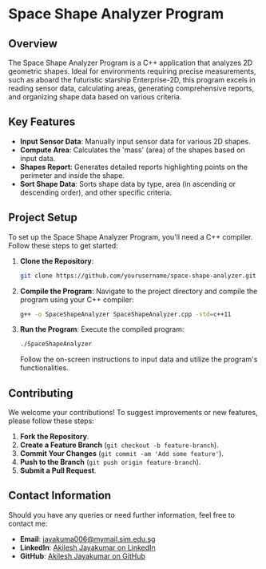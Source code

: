 # Space Shape Analyzer Program

## Overview

The Space Shape Analyzer Program is a C++ application that analyzes 2D geometric shapes. Ideal for environments requiring precise measurements, such as aboard the futuristic starship Enterprise-2D, this program excels in reading sensor data, calculating areas, generating comprehensive reports, and organizing shape data based on various criteria.

## Key Features

- **Input Sensor Data**: Manually input sensor data for various 2D shapes.
- **Compute Area**: Calculates the 'mass' (area) of the shapes based on input data.
- **Shapes Report**: Generates detailed reports highlighting points on the perimeter and inside the shape.
- **Sort Shape Data**: Sorts shape data by type, area (in ascending or descending order), and other specific criteria.

## Project Setup

To set up the Space Shape Analyzer Program, you'll need a C++ compiler. Follow these steps to get started:

1. **Clone the Repository**:
   ```bash
   git clone https://github.com/yourusername/space-shape-analyzer.git
   ```

2. **Compile the Program**:
   Navigate to the project directory and compile the program using your C++ compiler:
   ```bash
   g++ -o SpaceShapeAnalyzer SpaceShapeAnalyzer.cpp -std=c++11
   ```

3. **Run the Program**:
   Execute the compiled program:
   ```bash
   ./SpaceShapeAnalyzer
   ```
   Follow the on-screen instructions to input data and utilize the program's functionalities.

## Contributing

We welcome your contributions! To suggest improvements or new features, please follow these steps:

1. **Fork the Repository**.
2. **Create a Feature Branch** (`git checkout -b feature-branch`).
3. **Commit Your Changes** (`git commit -am 'Add some feature'`).
4. **Push to the Branch** (`git push origin feature-branch`).
5. **Submit a Pull Request**.

## Contact Information

Should you have any queries or need further information, feel free to contact me:

- **Email**: jayakuma006@mymail.sim.edu.sg
- **LinkedIn**: [Akilesh Jayakumar on LinkedIn](https://www.linkedin.com/in/akileshjayakumar/)
- **GitHub**: [Akilesh Jayakumar on GitHub](https://github.com/akileshjayakumar)
